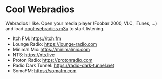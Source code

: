 # Cool Webradios

Webradios I like. Open your media player (Foobar 2000, VLC, iTunes, ...) and load [cool-webradios.m3u](./cool-webradios.m3u) to start listening.

- Itch FM: <https://itch.fm>
- Lounge Radio: <https://lounge-radio.com>
- Minimal Mix: <https://minimalmix.com>
- NTS: <https://nts.live>
- Proton Radio: <https://protonradio.com>
- Radio Dark Tunnel: <https://radio-dark-tunnel.net>
- SomaFM: <https://somafm.com>
